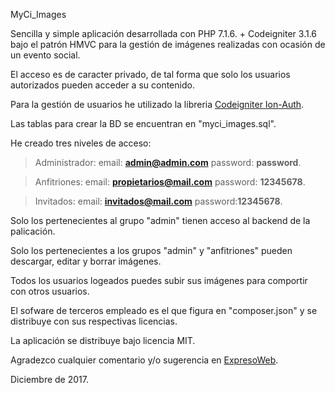 MyCi_Images

Sencilla y simple aplicación desarrollada con PHP 7.1.6. + Codeigniter 3.1.6 bajo el patrón HMVC para la gestión de imágenes realizadas con ocasión de un evento social.

El acceso es de caracter privado, de tal forma que solo los usuarios autorizados pueden acceder a su contenido.

Para la gestión de usuarios he utilizado la libreria [Codeigniter Ion-Auth](http://benedmunds.com/ion_auth/ "").


Las tablas para crear la BD se encuentran en "myci_images.sql".

He creado tres niveles de acceso:
> Administrador:
                email: **admin@admin.com**  password: **password**.
                
> Anfitriones:  email: **propietarios@mail.com** password: **12345678**.

> Invitados:    email: **invitados@mail.com** password:**12345678**. 

Solo los pertenecientes al grupo "admin" tienen acceso al backend de la palicación.

Solo los pertenecientes a los grupos "admin" y "anfitriones" pueden descargar, editar y borrar imágenes.

Todos los usuarios logeados puedes subir sus imágenes para comportir con otros usuarios.

El sofware de terceros empleado es el que figura en "composer.json" y se distribuye con sus respectivas licencias.

La aplicación se distribuye bajo licencia MIT.

Agradezco cualquier comentario y/o sugerencia en [ExpresoWeb](expresoweb2015@gmail.com "").

Diciembre de 2017.



 
